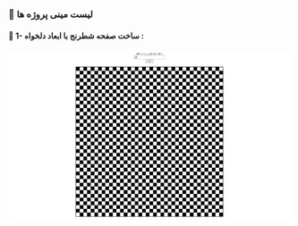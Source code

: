 ### 📑 لیست مینی پروژه ها

#### 📌  1- ساخت صفحه شطرنج با ابعاد دلخواه : 

<img src="https://github.com/aligoodini/canvas-projects/blob/main/screencapture-file-D-Canvas-chess-canvas-index-html-2024-10-05-08_50_32.png" alt="drawing" style="width:1300px; height:300px"/>
